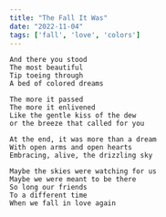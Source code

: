 ```yaml
---
title: "The Fall It Was"
date: "2022-11-04"
tags: ['fall', 'love', 'colors']
---
```

    And there you stood
    The most beautiful
    Tip toeing through
    A bed of colored dreams
    
    The more it passed
    The more it enlivened
    Like the gentle kiss of the dew
    or the breeze that called for you
    
    At the end, it was more than a dream
    With open arms and open hearts
    Embracing, alive, the drizzling sky
    
    Maybe the skies were watching for us
    Maybe we were meant to be there
    So long our friends
    To a different time
    When we fall in love again
